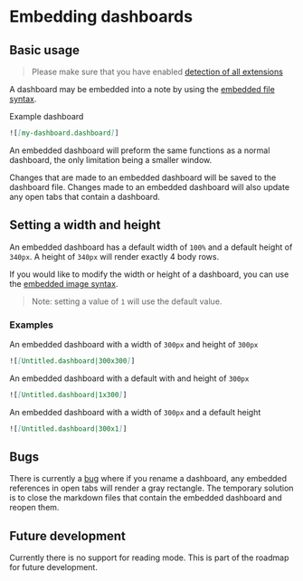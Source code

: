 # Embedding dashboards

## Basic usage

> Please make sure that you have enabled [detection of all extensions](quickstart.md?id=linking-dashboard-files)

A dashboard may be embedded into a note by using the [embedded file syntax](https://help.obsidian.md/Linking+notes+and+files/Embedding+files).

Example dashboard

```markdown
![[my-dashboard.dashboard]]
```

An embedded dashboard will preform the same functions as a normal dashboard, the only limitation being a smaller window.

Changes that are made to an embedded dashboard will be saved to the dashboard file. Changes made to an embedded dashboard will also update any open tabs that contain a dashboard.

## Setting a width and height

An embedded dashboard has a default width of `100%` and a default height of `340px`. A height of `340px` will render exactly 4 body rows.

If you would like to modify the width or height of a dashboard, you can use the [embedded image syntax](https://help.obsidian.md/Linking+notes+and+files/Embedding+files#Embed+an+image+in+a+note).

> Note: setting a value of `1` will use the default value.

### Examples

An embedded dashboard with a width of `300px` and height of `300px`

```markdown
![[Untitled.dashboard|300x300]]
```

An embedded dashboard with a default with and height of `300px`

```markdown
![[Untitled.dashboard|1x300]]
```

An embedded dashboard with a width of `300px` and a default height

```markdown
![[Untitled.dashboard|300x1]]
```

## Bugs

There is currently a [bug](https://github.com/trey-wallis/obsidian-dashboards/issues/523) where if you rename a dashboard, any embedded references in open tabs will render a gray rectangle. The temporary solution is to close the markdown files that contain the embedded dashboard and reopen them.

## Future development

Currently there is no support for reading mode. This is part of the roadmap for future development.
